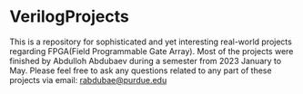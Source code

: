 # VerilogProjects
This is a repository for sophisticated and yet interesting real-world projects regarding FPGA(Field Programmable Gate Array). Most of the projects were finished by Abdulloh Abdubaev during a semester from 2023 January to May. Please feel free to ask any questions related to any part of these projects via email: rabdubae@purdue.edu
